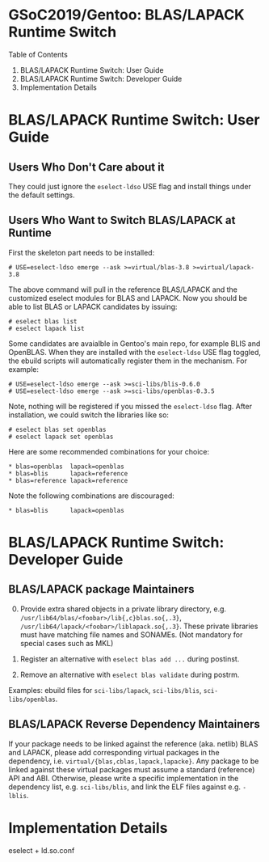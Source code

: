 GSoC2019/Gentoo: BLAS/LAPACK Runtime Switch
===========================================

Table of Contents

1. BLAS/LAPACK Runtime Switch: User Guide
2. BLAS/LAPACK Runtime Switch: Developer Guide
3. Implementation Details

BLAS/LAPACK Runtime Switch: User Guide
======================================

## Users Who Don't Care about it

They could just ignore the `eselect-ldso` USE flag and install things under the default settings.

## Users Who Want to Switch BLAS/LAPACK at Runtime

First the skeleton part needs to be installed:

```
# USE=eselect-ldso emerge --ask >=virtual/blas-3.8 >=virtual/lapack-3.8
```

The above command will pull in the reference BLAS/LAPACK and the customized
eselect modules for BLAS and LAPACK. Now you should be able to list BLAS
or LAPACK candidates by issuing:

```
# eselect blas list
# eselect lapack list
```

Some candidates are avaialble in Gentoo's main repo, for example BLIS and
OpenBLAS. When they are installed with the `eselect-ldso` USE flag toggled,
the ebuild scripts will automatically register them in the mechanism. For
example:

```
# USE=eselect-ldso emerge --ask >=sci-libs/blis-0.6.0
# USE=eselect-ldso emerge --ask >=sci-libs/openblas-0.3.5
```

Note, nothing will be registered if you missed the `eselect-ldso` flag.
After installation, we could switch the libraries like so:

```
# eselect blas set openblas
# eselect lapack set openblas
```

Here are some recommended combinations for your choice:

```
* blas=openblas  lapack=openblas
* blas=blis      lapack=reference
* blas=reference lapack=reference
```

Note the following combinations are discouraged:

```
* blas=blis      lapack=openblas
```

BLAS/LAPACK Runtime Switch: Developer Guide
===========================================

## BLAS/LAPACK package Maintainers

0. Provide extra shared objects in a private library directory, e.g.
`/usr/lib64/blas/<foobar>/lib{,c}blas.so{,.3}`,
`/usr/lib64/lapack/<foobar>/liblapack.so{,.3}`. These private libraries must
have matching file names and SONAMEs. (Not mandatory for special cases such as
MKL)

1. Register an alternative with `eselect blas add ...` during postinst.

2. Remove an alternative with `eselect blas validate` during postrm.

Examples: ebuild files for `sci-libs/lapack`, `sci-libs/blis`, `sci-libs/openblas`.

## BLAS/LAPACK Reverse Dependency Maintainers

If your package needs to be linked against the reference (aka. netlib) BLAS
and LAPACK, please add corresponding virtual packages in the dependency, i.e.
`virtual/{blas,cblas,lapack,lapacke}`. Any package to be linked against
these virtual packages must assume a standard (reference) API and ABI.
Otherwise, please write a specific implementation in the dependency list,
e.g. `sci-libs/blis`, and link the ELF files against e.g. `-lblis`.

Implementation Details
======================

eselect + ld.so.conf

